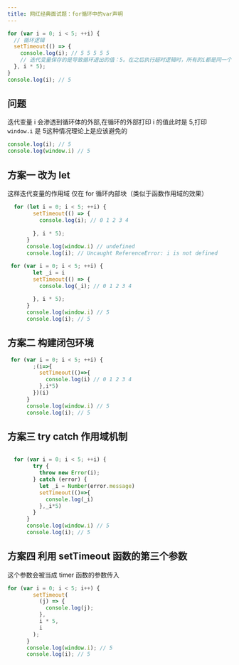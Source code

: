 ```yaml
---
title: 网红经典面试题：for循环中的var声明
---
```


```js
for (var i = 0; i < 5; ++i) {
  // 循环逻辑
  setTimeout(() => {
    console.log(i); // 5 5 5 5 5
    // 迭代变量保存的是导致循环退出的值：5。在之后执行超时逻辑时，所有的i都是同一个变量，因而输出的都是同一个5
  }, i * 5);
}
console.log(i); // 5
```

## 问题

迭代变量 i 会渗透到循环体的外部,在循环的外部打印 i 的值此时是 5,打印`window.i` 是 5这种情况理论上是应该避免的

```js
console.log(i); // 5
console.log(window.i) // 5
```

## 方案一 改为 let

这样迭代变量的作用域 仅在 for 循环内部块（类似于函数作用域的效果）

```js
  for (let i = 0; i < 5; ++i) {
        setTimeout(() => {
          console.log(i); // 0 1 2 3 4
         
        }, i * 5);
      }
      console.log(window.i) // undefined
      console.log(i); // Uncaught ReferenceError: i is not defined
```

```js
 for (var i = 0; i < 5; ++i) {
        let _i = i
        setTimeout(() => {
          console.log(_i); // 0 1 2 3 4
         
        }, i * 5);
      }
      console.log(window.i) // 5
      console.log(i); // 5
```
## 方案二 构建闭包环境

```js
 for (var i = 0; i < 5; ++i) {
        ;(i=>{
          setTimeout(()=>{
            console.log(i) // 0 1 2 3 4
          },i*5)
        })(i)
      }
      console.log(window.i) // 5
      console.log(i); // 5
```

## 方案三 try catch 作用域机制

```js

  for (var i = 0; i < 5; ++i) {
        try {
          throw new Error(i);
        } catch (error) {
          let _i = Number(error.message)
          setTimeout(()=>{
            console.log(_i)
          },_i*5)
        }
      }
      console.log(window.i) // 5
      console.log(i); // 5
```

## 方案四 利用 setTimeout 函数的第三个参数

这个参数会被当成 timer 函数的参数传入

```js
for (var i = 0; i < 5; i++) {
        setTimeout(
          (j) => {
            console.log(j);
          },
          i * 5,
          i
        );
      }
      console.log(window.i); // 5
      console.log(i); // 5
```
